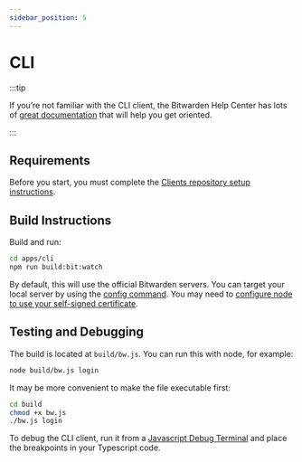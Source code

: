 ```yaml
---
sidebar_position: 5
---
```


# CLI

:::tip

If you’re not familiar with the CLI client, the Bitwarden Help Center has lots of
[great documentation](https://bitwarden.com/help/article/cli/) that will help you get oriented.

:::

## Requirements

Before you start, you must complete the [Clients repository setup instructions](../index.md).

## Build Instructions

Build and run:

```bash
cd apps/cli
npm run build:bit:watch
```

By default, this will use the official Bitwarden servers. You can target your local server by using
the [config command](https://bitwarden.com/help/article/cli/#config). You may need to
[configure node to use your self-signed certificate](https://bitwarden.com/help/article/cli/#using-self-signed-certificates).

## Testing and Debugging

The build is located at `build/bw.js`. You can run this with node, for example:

```bash
node build/bw.js login
```

It may be more convenient to make the file executable first:

```bash
cd build
chmod +x bw.js
./bw.js login
```

To debug the CLI client, run it from a
[Javascript Debug Terminal](https://code.visualstudio.com/docs/nodejs/nodejs-debugging#_javascript-debug-terminal)
and place the breakpoints in your Typescript code.
